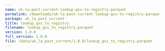 ```yaml
---
name: uk-la-past-current-lookup-gss-to-registry-parquet
permalink: /downloads/uk-la-past-current-lookup-gss-to-registry-parquet/1_0_0
package: uk_la_past_current
title: lookup_gss_to_registry
filename: lookup_gss_to_registry.parquet
version: 1.0.0
full_version: 1.0.0
file: /data/uk_la_past_current/1.0.0/lookup_gss_to_registry.parquet
---
```

